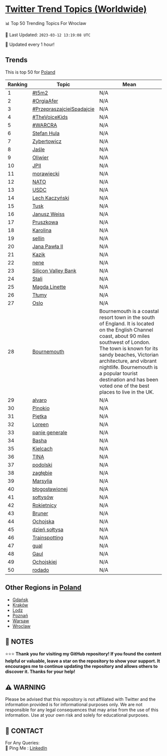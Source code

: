 [Twitter Trend Topics (Worldwide)](https://github.com/ErcinDedeoglu/Twitter-Trend-Topics)
==========


📊 Top 50 Trending Topics For Wroclaw

📆 Last Updated: `2023-03-12 13:19:08 UTC`

🔧 Updated every 1 hour!


## Trends

This is top 50 for [Poland](</Poland>)

| Ranking | Topic | Mean |
| ------- | ------------ | ------------ |
| 1 | [#t5m2](http://twitter.com/search?q=%23t5m2) | N/A |
| 2 | [#OrgiaAfer](http://twitter.com/search?q=%23OrgiaAfer) | N/A |
| 3 | [#PrzepraszajcieiSpadajcie](http://twitter.com/search?q=%23PrzepraszajcieiSpadajcie) | N/A |
| 4 | [#TheVoiceKids](http://twitter.com/search?q=%23TheVoiceKids) | N/A |
| 5 | [#WARCRA](http://twitter.com/search?q=%23WARCRA) | N/A |
| 6 | [Stefan Hula](http://twitter.com/search?q=Stefan+Hula) | N/A |
| 7 | [Zybertowicz](http://twitter.com/search?q=Zybertowicz) | N/A |
| 8 | [Jaśle](http://twitter.com/search?q=Ja%c5%9ble) | N/A |
| 9 | [Oliwier](http://twitter.com/search?q=Oliwier) | N/A |
| 10 | [JPII](http://twitter.com/search?q=JPII) | N/A |
| 11 | [morawiecki](http://twitter.com/search?q=morawiecki) | N/A |
| 12 | [NATO](http://twitter.com/search?q=NATO) | N/A |
| 13 | [USDC](http://twitter.com/search?q=USDC) | N/A |
| 14 | [Lech Kaczyński](http://twitter.com/search?q=Lech+Kaczy%c5%84ski) | N/A |
| 15 | [Tusk](http://twitter.com/search?q=Tusk) | N/A |
| 16 | [Janusz Weiss](http://twitter.com/search?q=Janusz+Weiss) | N/A |
| 17 | [Pruszkowa](http://twitter.com/search?q=Pruszkowa) | N/A |
| 18 | [Karolina](http://twitter.com/search?q=Karolina) | N/A |
| 19 | [sellin](http://twitter.com/search?q=sellin) | N/A |
| 20 | [Jana Pawła II](http://twitter.com/search?q=Jana+Paw%c5%82a+II) | N/A |
| 21 | [Kazik](http://twitter.com/search?q=Kazik) | N/A |
| 22 | [nene](http://twitter.com/search?q=nene) | N/A |
| 23 | [Silicon Valley Bank](http://twitter.com/search?q=Silicon+Valley+Bank) | N/A |
| 24 | [Stali](http://twitter.com/search?q=Stali) | N/A |
| 25 | [Magda Linette](http://twitter.com/search?q=Magda+Linette) | N/A |
| 26 | [Tłumy](http://twitter.com/search?q=T%c5%82umy) | N/A |
| 27 | [Oslo](http://twitter.com/search?q=Oslo) | N/A |
| 28 | [Bournemouth](http://twitter.com/search?q=Bournemouth) | Bournemouth is a coastal resort town in the south of England. It is located on the English Channel coast, about 90 miles southwest of London. The town is known for its sandy beaches, Victorian architecture, and vibrant nightlife. Bournemouth is a popular tourist destination and has been voted one of the best places to live in the UK. |
| 29 | [alvaro](http://twitter.com/search?q=alvaro) | N/A |
| 30 | [Pinokio](http://twitter.com/search?q=Pinokio) | N/A |
| 31 | [Piętka](http://twitter.com/search?q=Pi%c4%99tka) | N/A |
| 32 | [Loreen](http://twitter.com/search?q=Loreen) | N/A |
| 33 | [panie generale](http://twitter.com/search?q=panie+generale) | N/A |
| 34 | [Basha](http://twitter.com/search?q=Basha) | N/A |
| 35 | [Kielcach](http://twitter.com/search?q=Kielcach) | N/A |
| 36 | [TINA](http://twitter.com/search?q=TINA) | N/A |
| 37 | [podolski](http://twitter.com/search?q=podolski) | N/A |
| 38 | [zagłębie](http://twitter.com/search?q=zag%c5%82%c4%99bie) | N/A |
| 39 | [Marsylia](http://twitter.com/search?q=Marsylia) | N/A |
| 40 | [błogosławionej](http://twitter.com/search?q=b%c5%82ogos%c5%82awionej) | N/A |
| 41 | [sołtysów](http://twitter.com/search?q=so%c5%82tys%c3%b3w) | N/A |
| 42 | [Rokietnicy](http://twitter.com/search?q=Rokietnicy) | N/A |
| 43 | [Bruner](http://twitter.com/search?q=Bruner) | N/A |
| 44 | [Ochojska](http://twitter.com/search?q=Ochojska) | N/A |
| 45 | [dzień sołtysa](http://twitter.com/search?q=dzie%c5%84+so%c5%82tysa) | N/A |
| 46 | [Trainspotting](http://twitter.com/search?q=Trainspotting) | N/A |
| 47 | [gual](http://twitter.com/search?q=gual) | N/A |
| 48 | [Gaul](http://twitter.com/search?q=Gaul) | N/A |
| 49 | [Ochojskiej](http://twitter.com/search?q=Ochojskiej) | N/A |
| 50 | [rodado](http://twitter.com/search?q=rodado) | N/A |



## Other Regions in [Poland](</Poland>)

* [Gdańsk](</Poland/Gdańsk.md>)
* [Kraków](</Poland/Kraków.md>)
* [Lodz](</Poland/Lodz.md>)
* [Poznań](</Poland/Poznań.md>)
* [Warsaw](</Poland/Warsaw.md>)
* [Wroclaw](</Poland/Wroclaw.md>)



## 📝 NOTES

⭐⭐⭐ **Thank you for visiting my GitHub repository! If you found the content helpful or valuable, leave a star on the repository to show your support. It encourages me to continue updating the repository and allows others to discover it. Thanks for your help!**


## ⚠️ WARNING

Please be advised that this repository is not affiliated with Twitter and the information provided is for informational purposes only. We are not responsible for any legal consequences that may arise from the use of this information. Use at your own risk and solely for educational purposes.


## 📨 CONTACT

 For Any Queries:  
            🏓 Ping Me : [LinkedIn](https://www.linkedin.com/in/ercindedeoglu/)
